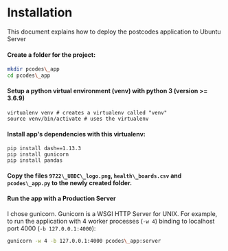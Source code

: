 # Installation

This document explains how to deploy the postcodes application to Ubuntu Server

#### Create a folder for the project:

```bash
mkdir pcodes\_app
cd pcodes\_app
```

#### Setup a python virtual environment (venv) with python 3 (version >= 3.6.9)

```
virtualenv venv # creates a virtualenv called "venv"
source venv/bin/activate # uses the virtualenv
```

#### Install app's dependencies with this virtualenv:

```
pip install dash==1.13.3
pip install gunicorn
pip install pandas
```

#### Copy the files `9722\_UBDC\_logo.png`, `health\_boards.csv` and `pcodes\_app.py` to the newly created folder.

#### Run the app with a Production Server

I chose gunicorn. Gunicorn is a WSGI HTTP Server for UNIX. For example, to run the application with 4 worker processes (`-w 4`) binding to localhost port 4000 (`-b 127.0.0.1:4000`):

```bash
gunicorn -w 4 -b 127.0.0.1:4000 pcodes\_app:server
```

